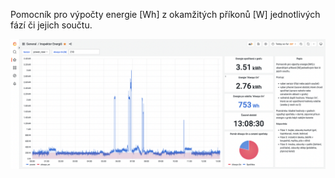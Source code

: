 Pomocník pro výpočty energie [Wh] z okamžitých příkonů [W] jednotlivých fází či jejich součtu.

![Inspektor Energiš](inspektor_energis.png)

